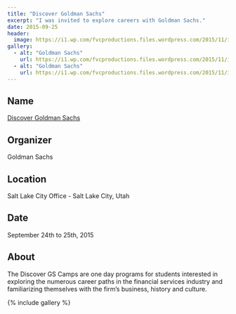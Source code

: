 ```yaml
---
title: "Discover Goldman Sachs"
excerpt: "I was invited to explore careers with Goldman Sachs."
date: 2015-09-25
header:
  image: https://i1.wp.com/fvcproductions.files.wordpress.com/2015/11/img_0052.jpg
gallery:
  - alt: "Goldman Sachs"
    url: https://i1.wp.com/fvcproductions.files.wordpress.com/2015/11/img_0052.jpg
  - alt: "Goldman Sachs"
    url: https://i1.wp.com/fvcproductions.files.wordpress.com/2015/11/img_0054.jpg
---
```


## Name

<a title="Discover Goldman Sachs" href="https://www.goldmansachs.com/careers/why-goldman-sachs/diversity/diversity-us.html" target="_blank" rel="noopener">Discover Goldman Sachs</a>

## Organizer

Goldman Sachs

## Location

Salt Lake City Office - Salt Lake City, Utah

## Date

September 24th to 25th, 2015

## About

The Discover GS Camps are one day programs for students interested in exploring the numerous career paths in the financial services industry and familiarizing themselves with the firm’s business, history and culture.

{% include gallery %}